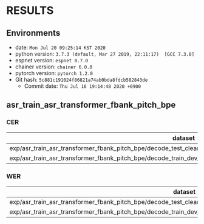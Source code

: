 <!-- Generated by ../../../utils/show_result.sh -->
# RESULTS
## Environments
- date: `Mon Jul 20 09:25:14 KST 2020`
- python version: `3.7.3 (default, Mar 27 2019, 22:11:17)  [GCC 7.3.0]`
- espnet version: `espnet 0.7.0`
- chainer version: `chainer 6.0.0`
- pytorch version: `pytorch 1.2.0`
- Git hash: `5c881c191024f86821a74ab0bda8fdcb582843de`
  - Commit date: `Thu Jul 16 19:14:48 2020 +0900`

## asr_train_asr_transformer_fbank_pitch_bpe
### CER

|dataset|Snt|Wrd|Corr|Sub|Del|Ins|Err|S.Err|
|---|---|---|---|---|---|---|---|---|
exp/asr_train_asr_transformer_fbank_pitch_bpe/decode_test_clean_decode_asr_model_valid.acc.best/score_cer/result.txt:|457|25472|98.1|0.5|1.4|0.1|2.0|17.5|
exp/asr_train_asr_transformer_fbank_pitch_bpe/decode_train_dev_decode_asr_model_valid.acc.best/score_cer/result.txt:|220|12291|99.2|0.2|0.6|0.0|0.8|9.1|

### WER

|dataset|Snt|Wrd|Corr|Sub|Del|Ins|Err|S.Err|
|---|---|---|---|---|---|---|---|---|
exp/asr_train_asr_transformer_fbank_pitch_bpe/decode_test_clean_decode_asr_model_valid.acc.best/score_wer/result.txt:|457|6641|96.9|1.6|1.5|0.2|3.3|17.5|
exp/asr_train_asr_transformer_fbank_pitch_bpe/decode_train_dev_decode_asr_model_valid.acc.best/score_wer/result.txt:|220|3216|98.5|0.8|0.7|0.0|1.6|9.1|

